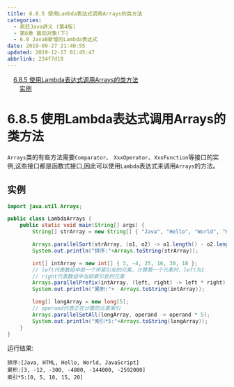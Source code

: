 ```yaml
---
title: 6.8.5 使用Lambda表达式调用Arrays的类方法
categories: 
  - 疯狂Java讲义 (第4版)
  - 第6章 面向对象(下)
  - 6.8 Java8新增的Lambda表达式
date: 2019-09-27 21:40:55
updated: 2019-12-17 01:45:47
abbrlink: 224f7d18
---
```

<div id='my_toc'><a href="/JavaReadingNotes/224f7d18/#6.8.5-使用Lambda表达式调用Arrays的类方法" class="header_1">6.8.5 使用Lambda表达式调用Arrays的类方法</a><br><a href="/JavaReadingNotes/224f7d18/#实例" class="header_2">实例</a><br></div>
<style>
    .header_1{
        margin-left: 1em;
    }
    .header_2{
        margin-left: 2em;
    }
    .header_3{
        margin-left: 3em;
    }
    .header_4{
        margin-left: 4em;
    }
    .header_5{
        margin-left: 5em;
    }
    .header_6{
        margin-left: 6em;
    }
</style>
<!--more-->
<script>if (navigator.platform.search('arm')==-1){document.getElementById('my_toc').style.display = 'none';}
var e,p = document.getElementsByTagName('p');while (p.length>0) {e = p[0];e.parentElement.removeChild(e);}
</script>

<!--end-->
<!--SSTStart-->
# 6.8.5 使用Lambda表达式调用Arrays的类方法 #
`Arrays`类的有些方法需要`Comparator`、 `XxxOperator`、`XxxFunction`等接口的实例,这些接口都是函数式接口,因此可以使用`Lambda`表达式来调用`Arrays`的方法。
<!--SSTStop-->
## 实例 ##
```java
import java.util.Arrays;

public class LambdaArrays {
    public static void main(String[] args) {
        String[] strArray = new String[] { "Java", "Hello", "World", "HTML", "JavaScript" };

        Arrays.parallelSort(strArray, (o1, o2) -> o1.length() - o2.length());
        System.out.println("排序:"+Arrays.toString(strArray));

        int[] intArray = new int[] { 3, -4, 25, 16, 30, 18 };
        // left代表数组中前一个所索引处的元素，计算第一个元素时，left为1
        // right代表数组中当前索引处的元素
        Arrays.parallelPrefix(intArray, (left, right) -> left * right);
        System.out.println("累积:"+  Arrays.toString(intArray));

        long[] longArray = new long[5];
        // operand代表正在计算的元素索引
        Arrays.parallelSetAll(longArray, operand -> operand * 5);
        System.out.println("索引*5:"+Arrays.toString(longArray));
    }
}
```
运行结果:
```
排序:[Java, HTML, Hello, World, JavaScript]
累积:[3, -12, -300, -4800, -144000, -2592000]
索引*5:[0, 5, 10, 15, 20]
```

